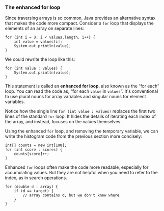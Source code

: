 ###  The enhanced for loop


Since traversing arrays is so common, Java provides an alternative syntax that makes the code more compact.
Consider a `for` loop that displays the elements of an array on separate lines:

```code
for (int i = 0; i < values.length; i++) {
    int value = values[i];
    System.out.println(value);
}
```

We could rewrite the loop like this:

```code
for (int value : values) {
    System.out.println(value);
}
```


This statement is called an **enhanced for loop**, also known as the “for each” loop.
You can read the code as, “for each `value` in `values`”.
It's conventional to use plural nouns for array variables and singular nouns for element variables.

Notice how the single line `for (int value : values)` replaces the first two lines of the standard `for` loop.
It hides the details of iterating each index of the array, and instead, focuses on the values themselves.

Using the enhanced `for` loop, and removing the temporary variable, we can write the histogram code from the previous section more concisely:

```code
int[] counts = new int[100];
for (int score : scores) {
    counts[score]++;
}
```

Enhanced `for` loops often make the code more readable, especially for accumulating values.
But they are not helpful when you need to refer to the index, as in search operations.

```code
for (double d : array) {
    if (d == target) {
        // array contains d, but we don't know where
    }
}
```